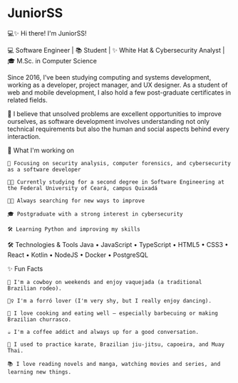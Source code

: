# JuniorSS
💻✨ Hi there! I'm JuniorSS!

💻 Software Engineer | 📚 Student | ✨ White Hat & Cybersecurity Analyst | 🎓 M.Sc. in Computer Science

Since 2016, I’ve been studying computing and systems development, working as a developer, project manager, and UX designer.
As a student of web and mobile development, I also hold a few post-graduate certificates in related fields.

🧠 I believe that unsolved problems are excellent opportunities to improve ourselves, as software development involves understanding not only technical requirements but also the human and social aspects behind every interaction.

🚀 What I'm working on

    🎯 Focusing on security analysis, computer forensics, and cybersecurity as a software developer

    👩‍💻 Currently studying for a second degree in Software Engineering at the Federal University of Ceará, campus Quixadá

    🧑‍🏫 Always searching for new ways to improve

    🎓 Postgraduate with a strong interest in cybersecurity

    🛠️ Learning Python and improving my skills

🛠️ Technologies & Tools
Java • JavaScript • TypeScript • HTML5 • CSS3 • React • Kotlin • NodeJS • Docker • PostgreSQL

✨ Fun Facts

    🎹 I'm a cowboy on weekends and enjoy vaquejada (a traditional Brazilian rodeo).

    🏄‍♀️ I'm a forró lover (I'm very shy, but I really enjoy dancing).

    🍝 I love cooking and eating well — especially barbecuing or making Brazilian churrasco.

    ☕ I'm a coffee addict and always up for a good conversation.

    🥋 I used to practice karate, Brazilian jiu-jitsu, capoeira, and Muay Thai.

    📚 I love reading novels and manga, watching movies and series, and learning new things.
